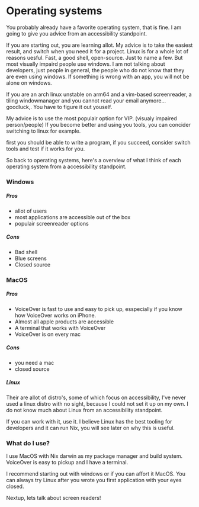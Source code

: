 # Operating systems

You probably already have a favorite operating system, that is fine. 
I am going to give you advice from an accessibility standpoint.

If you are starting out, you are learning allot. My advice is to take the easiest result, and switch when you need it for a project.
Linux is for a whole lot of reasons uesful. Fast, a good shell, open-source. Just to name a few.
But most visually impaird people use windows. I am not talking about developers, just people in general, the people who do not know that they are even using windows.
If something is wrong with an app, you will not be alone on windows.

If you are an arch linux unstable on arm64 and a vim-based screenreader, a tiling windowmanager and you cannot read your email anymore... goodluck,. You have to figure it out youself.

My advice is to use the most populair option for VIP. (visualy impaired person/people)
If you become better and using you tools, you can concider switching to linux for example.

first you should be able to write a program, if you succeed, consider switch tools and test if it works for you.

So back to operating systems, here's a overview of what I think of each operating system from a accessibility standpoint.


### Windows

##### Pros

- allot of users
- most applications are accessible out of the box
- populair screenreader options

##### Cons

- Bad shell
- Blue screens
- Closed source


### MacOS

##### Pros

- VoiceOver is fast to use and easy to pick up, esspecially if you  know how VoiceOver works on iPhone.
- Almost all apple products are accessible
- A terminal that works with VoiceOver
- VoiceOver is on every mac


##### Cons

- you need a mac
- closed source

##### Linux

Their are allot of distro's, some of which focus on accessibility, I've never used a linux distro with no sight, because I could not set it up on my own.
I do not know much about Linux from an accessibility standpoint.

If you can work with it, use it. 
I believe Linux has the best tooling for developers and it can run Nix, you will see later on why this is useful.


### What do I use?

I use MacOS with Nix darwin as my package manager and build system.
VoiceOver is easy to pickup and I have a terminal.

I recommend starting out with windows or if you can affort it MacOS.
You can always try Linux after you wrote you first application with your eyes closed.


Nextup, lets talk about screen readers!

